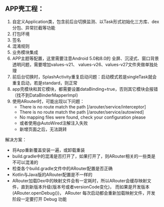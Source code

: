 ## APP壳工程：
1. 自定义Application类，包含前后台切换监测、以Task形式初始化三方库、dex分包、异常拦截等功能
2. 打包环境
3. 签名
4. 混淆规则
5. 业务模块集成
6. APP主题等配置，这里需要注意Android 5.0和8.0的 全屏、沉浸式、窗口背景透明问题，需要增加values-v21、
values-v26、values-v27文件夹做单独处理
7. 前后台切换时，SplashActivity重复启动问题：启动模式若是singleTask就会重复启动，若是standard，则正常
8. app壳模块和其它模块，都需要设置dataBinding=true，否则其它模块会报错（找不到DataBinderMapperImpl）
9. 使用ARouter时，可能出现以下问题：
   - There is no route match the path [/arouter/service/interceptor]
   - There is no route match the path [/arouter/service/autowired]
   - No mapping files were found, check your configuration please
   - 或者使用@AutoWired注解注入失败
   - 新增页面之后，无法跳转

  解决方案：
  - 将App重新覆盖安装一遍，或卸载重装
  - build.gradle中的混淆是否打开了，如果打开了，则ARouter相关的一些类是不可以混淆的
  - 检查各个build.gradle文件中的ARouter配置是否正确
  - Kotlin与Java版的ARouter配置是不一样的
  - ARouter加载Dex中的映射文件会有一定耗时，所以ARouter会缓存映射文件，直到新版本升级(版本号或者versionCode变化)，
    而如果是开发版本(ARouter.openDebug())， ARouter 每次启动都会重新加载映射文件，开发阶段一定要打开 Debug 功能

